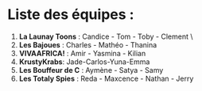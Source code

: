 # Liste des équipes :

1. **La Launay Toons** : Candice - Tom - Toby - Clement \
2. **Les Bajoues** : Charles - Mathéo - Thanina
3. **VIVAAFRICA!** : Amir - Yasmina - Kilian
4. **KrustyKrabs**: Jade-Carlos-Yuna-Emma
5. **Les Bouffeur de C** : Aymène - Satya - Samy
6. **Les Totaly Spies** : Reda - Maxcence - Nathan - Jerry
